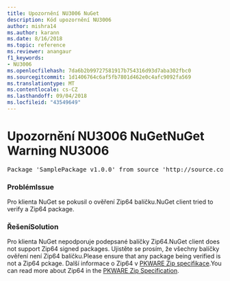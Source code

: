 ```yaml
---
title: Upozornění NU3006 NuGet
description: Kód upozornění NU3006
author: mishra14
ms.author: karann
ms.date: 8/16/2018
ms.topic: reference
ms.reviewer: anangaur
f1_keywords:
- NU3006
ms.openlocfilehash: 7da6b2b99727581917b754316d93d7aba302fbc0
ms.sourcegitcommit: 1d1406764c6af5fb7801d462e0c4afc9092fa569
ms.translationtype: MT
ms.contentlocale: cs-CZ
ms.lasthandoff: 09/04/2018
ms.locfileid: "43549649"
---
```

# <a name="nuget-warning-nu3006"></a><span data-ttu-id="cea11-103">Upozornění NU3006 NuGet</span><span class="sxs-lookup"><span data-stu-id="cea11-103">NuGet Warning NU3006</span></span>

<pre>Package 'SamplePackage v1.0.0' from source 'http://source.com/index.json': Signed Zip64 packages are not supported.</pre>

### <a name="issue"></a><span data-ttu-id="cea11-104">Problém</span><span class="sxs-lookup"><span data-stu-id="cea11-104">Issue</span></span>

<span data-ttu-id="cea11-105">Pro klienta NuGet se pokusil o ověření Zip64 balíčku.</span><span class="sxs-lookup"><span data-stu-id="cea11-105">NuGet client tried to verify a Zip64 package.</span></span>


### <a name="solution"></a><span data-ttu-id="cea11-106">Řešení</span><span class="sxs-lookup"><span data-stu-id="cea11-106">Solution</span></span>

<span data-ttu-id="cea11-107">Pro klienta NuGet nepodporuje podepsané balíčky Zip64.</span><span class="sxs-lookup"><span data-stu-id="cea11-107">NuGet client does not support Zip64 signed packages.</span></span> <span data-ttu-id="cea11-108">Ujistěte se prosím, že všechny balíčky ověření není Zip64 balíčku.</span><span class="sxs-lookup"><span data-stu-id="cea11-108">Please ensure that any package being verified is not a Zip64 pckage.</span></span> <span data-ttu-id="cea11-109">Další informace o Zip64 v [PKWARE Zip specifikace](https://pkware.cachefly.net/webdocs/casestudies/APPNOTE.TXT).</span><span class="sxs-lookup"><span data-stu-id="cea11-109">You can read more about Zip64 in the [PKWARE Zip Specification](https://pkware.cachefly.net/webdocs/casestudies/APPNOTE.TXT).</span></span>


